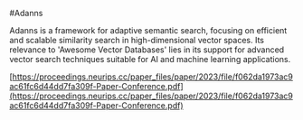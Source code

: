 #Adanns

Adanns is a framework for adaptive semantic search, focusing on efficient and scalable similarity search in high-dimensional vector spaces. Its relevance to 'Awesome Vector Databases' lies in its support for advanced vector search techniques suitable for AI and machine learning applications.

[https://proceedings.neurips.cc/paper_files/paper/2023/file/f062da1973ac9ac61fc6d44dd7fa309f-Paper-Conference.pdf](https://proceedings.neurips.cc/paper_files/paper/2023/file/f062da1973ac9ac61fc6d44dd7fa309f-Paper-Conference.pdf)